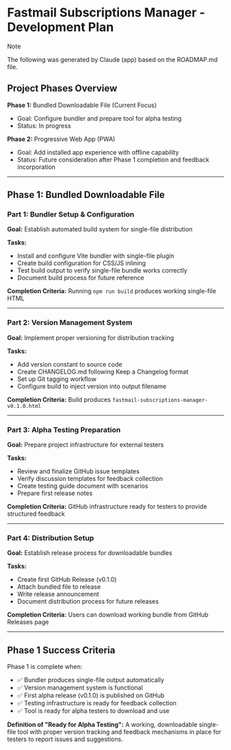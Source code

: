 
# Fastmail Subscriptions Manager - Development Plan

> [!NOTE]
> The following was generated by Claude (app) based on the ROADMAP.md file.

## Project Phases Overview

**Phase 1:** Bundled Downloadable File (Current Focus)
- Goal: Configure bundler and prepare tool for alpha testing
- Status: In progress

**Phase 2:** Progressive Web App (PWA)
- Goal: Add installed app experience with offline capability
- Status: Future consideration after Phase 1 completion and feedback incorporation

---

## Phase 1: Bundled Downloadable File

### Part 1: Bundler Setup & Configuration
**Goal:** Establish automated build system for single-file distribution

**Tasks:**
- Install and configure Vite bundler with single-file plugin
- Create build configuration for CSS/JS inlining
- Test build output to verify single-file bundle works correctly
- Document build process for future reference

**Completion Criteria:** Running `npm run build` produces working single-file HTML

---

### Part 2: Version Management System
**Goal:** Implement proper versioning for distribution tracking

**Tasks:**
- Add version constant to source code
- Create CHANGELOG.md following Keep a Changelog format
- Set up Git tagging workflow
- Configure build to inject version into output filename

**Completion Criteria:** Build produces `fastmail-subscriptions-manager-v0.1.0.html`

---

### Part 3: Alpha Testing Preparation
**Goal:** Prepare project infrastructure for external testers

**Tasks:**
- Review and finalize GitHub issue templates
- Verify discussion templates for feedback collection
- Create testing guide document with scenarios
- Prepare first release notes

**Completion Criteria:** GitHub infrastructure ready for testers to provide structured feedback

---

### Part 4: Distribution Setup
**Goal:** Establish release process for downloadable bundles

**Tasks:**
- Create first GitHub Release (v0.1.0)
- Attach bundled file to release
- Write release announcement
- Document distribution process for future releases

**Completion Criteria:** Users can download working bundle from GitHub Releases page

---

## Phase 1 Success Criteria

Phase 1 is complete when:
- ✅ Bundler produces single-file output automatically
- ✅ Version management system is functional
- ✅ First alpha release (v0.1.0) is published on GitHub
- ✅ Testing infrastructure is ready for feedback collection
- ✅ Tool is ready for alpha testers to download and use

**Definition of "Ready for Alpha Testing":** A working, downloadable single-file tool with proper version tracking and feedback mechanisms in place for testers to report issues and suggestions.
```